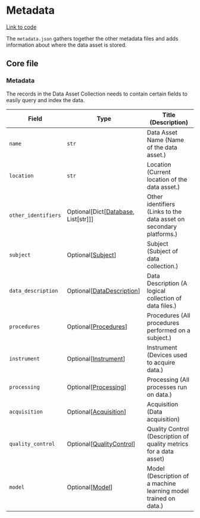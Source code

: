 # Metadata

[Link to code](https://github.com/AllenNeuralDynamics/aind-data-schema/blob/dev/src/aind_data_schema/core/metadata.py)

The `metadata.json` gathers together the other metadata files and adds information about where the data asset is stored.

## Core file

### Metadata

The records in the Data Asset Collection needs to contain certain fields
to easily query and index the data.

| Field | Type | Title (Description) |
|-------|------|-------------|
| `name` | `str` | Data Asset Name (Name of the data asset.) |
| `location` | `str` | Location (Current location of the data asset.) |
| `other_identifiers` | Optional[Dict[[Database](components/identifiers.md#database), List[str]]] | Other identifiers (Links to the data asset on secondary platforms.) |
| `subject` | Optional[[Subject](subject.md#subject)] | Subject (Subject of data collection.) |
| `data_description` | Optional[[DataDescription](data_description.md#datadescription)] | Data Description (A logical collection of data files.) |
| `procedures` | Optional[[Procedures](procedures.md#procedures)] | Procedures (All procedures performed on a subject.) |
| `instrument` | Optional[[Instrument](instrument.md#instrument)] | Instrument (Devices used to acquire data.) |
| `processing` | Optional[[Processing](processing.md#processing)] | Processing (All processes run on data.) |
| `acquisition` | Optional[[Acquisition](acquisition.md#acquisition)] | Acquisition (Data acquisition) |
| `quality_control` | Optional[[QualityControl](quality_control.md#qualitycontrol)] | Quality Control (Description of quality metrics for a data asset) |
| `model` | Optional[[Model](model.md#model)] | Model (Description of a machine learning model trained on data.) |
